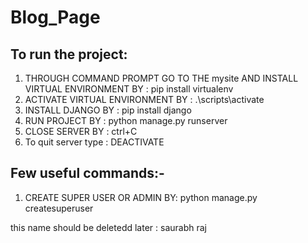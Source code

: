 # Blog_Page
## To run the project:
 
 1. THROUGH COMMAND PROMPT GO TO THE mysite AND INSTALL VIRTUAL ENVIRONMENT BY : pip install virtualenv
 2. ACTIVATE VIRTUAL ENVIRONMENT BY : .\scripts\activate
 3. INSTALL DJANGO BY : pip install django
 4. RUN PROJECT BY : python manage.py runserver
 5. CLOSE SERVER BY : ctrl+C
 6. To quit server type : DEACTIVATE
 
 ## Few useful commands:-

 1. CREATE SUPER USER OR ADMIN BY: python manage.py createsuperuser

 this name should be deletedd later : saurabh raj
 
